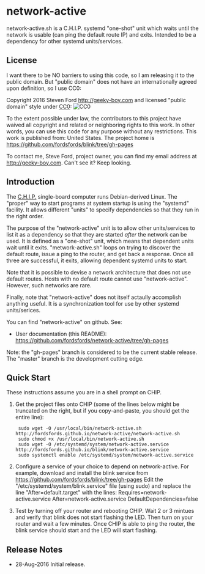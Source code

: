 # network-active
network-active.sh is a C.H.I.P. systemd "one-shot" unit which waits until
the network is usable (can ping the default route IP) and exits.  Intended
to be a dependency for other systemd units/services.

## License

I want there to be NO barriers to using this code, so I am releasing it to the public domain.  But "public domain" does not have an internationally agreed upon definition, so I use CC0:

Copyright 2016 Steven Ford http://geeky-boy.com and licensed
"public domain" style under
[CC0](http://creativecommons.org/publicdomain/zero/1.0/): 
![CC0](https://licensebuttons.net/p/zero/1.0/88x31.png "CC0")

To the extent possible under law, the contributors to this project have
waived all copyright and related or neighboring rights to this work.
In other words, you can use this code for any purpose without any
restrictions.  This work is published from: United States.  The project home
is https://github.com/fordsfords/blink/tree/gh-pages

To contact me, Steve Ford, project owner, you can find my email address
at http://geeky-boy.com.  Can't see it?  Keep looking.

## Introduction

The [C.H.I.P.](http://getchip.com/) single-board computer runs Debian-derived
Linux.  The "proper" way to start programs at system startup is using the "systemd"
facility.  It allows different "units" to specify dependencies so that they run
in the right order.

The purpose
of the "network-active" unit is to allow other units/services to list it as
a dependency so that they are started *after* the network can be used.  It
is defined as a "one-shot" unit, which means that dependent units wait until
it exits.  "metwork-active.sh" loops on trying to discover the default
route, issue a ping to the router, and get back a response.  Once all three
are successful, it exits, allowing dependent systemd units to start.

Note that it is possible to devise a network architecture that does not use
default routes.  Hosts with no default route cannot use "network-active".
However, such networks are rare.

Finally, note that "network-active" does not itself actaully accomplish
anything useful.  It is a synchronization tool for use by other systemd
units/serices.

You can find "network-active" on github.  See:

* User documentation (this README): https://github.com/fordsfords/network-active/tree/gh-pages

Note: the "gh-pages" branch is considered to be the current stable release.  The "master" branch is the development cutting edge.

## Quick Start

These instructions assume you are in a shell prompt on CHIP.

1. Get the project files onto CHIP (some of the lines below might be truncated
   on the right, but if you copy-and-paste, you should get the entire line):

        sudo wget -O /usr/local/bin/network-active.sh http://fordsfords.github.io/network-active/network-active.sh
        sudo chmod +x /usr/local/bin/network-active.sh
        sudo wget -O /etc/systemd/system/network-active.service http://fordsfords.github.io/blink/network-active.service
        sudo systemctl enable /etc/systemd/system/network-active.service

2. Configure a service of your choice to depend on network-active.  For
   example, download and install the blink service from
   https://github.com/fordsfords/blink/tree/gh-pages
   Edit the "/etc/systemd/system/blink.service" file (using sudo)
   and replace the line "After=default.target" with the lines:
        Requires=network-active.service
        After=network-active.service
        DefaultDependencies=false

3. Test by turning off your router and rebooting CHIP.  Wait 2 or 3 mintues and
   verify that blink does not start flashing the LED.  Then turn on your router
   and wait a few minutes.  Once CHIP is able to ping the router, the blink
   service should start and the LED will start flashing.

## Release Notes

* 28-Aug-2016
    Initial release.

